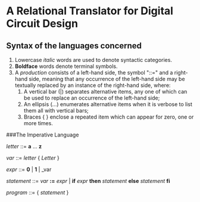 # A Relational Translator for Digital Circuit Design



## Syntax of the languages concerned 

1. Lowercase _italic_ words are used to denote syntactic categories.
1. **Boldface** words  denote terminal symbols.
1. A _production_ consists of a left-hand side, the symbol "::=" and a right-hand side, meaning that any occurrence of the left-hand side may be textually replaced by an instance of the right-hand side, where:
     1. A vertical bar (|) separates alternative items, any one of which can be used to replace an occurrence of the left-hand side;
     1. An ellipsis (...) enumerates alternative items when it is  verbose to list them all with vertical bars;
     1. Braces { } enclose a repeated item which can appear for zero, one or more times.


###The Imperative Language


_letter_ ::= **a** ... **z**

_var_ ::= _letter_ { _Letter_ }

_expr_ ::= **0** | **1** | _var

_statement_ ::= _var_ **:=** _expr_ | **if** _expr_ **then** _statement_ **else** _statement_ **fi**

_program_ ::= { _statement_ }

